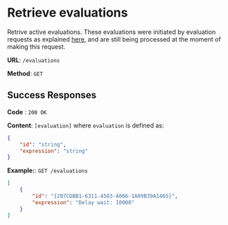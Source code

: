# Retrieve evaluations

Retrive active evaluations. These evaluations were initiated by evaluation requests as explained [here](post.md), and are still being processed at the moment of making this request.

**URL**: `/evaluations`

**Method**: `GET`

## Success Responses

**Code** : `200 OK`

**Content**: `[evaluation]` where `evaluation` is defined as:

```json
{
	"id": "string",
	"expression": "string"
}
```

**Example:**: `GET /evaluations`

```json
[
	{
		"id": "{207CDBB1-6311-4503-A066-1A89B39A1465}",
		"expression": "Delay wait: 10000"
	}
]
```
